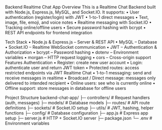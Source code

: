 Backend Realtime Chat App
Overview
This is a Realtime Chat Backend built with Node.js, Express.js, MySQL, and Socket.IO. It supports:
•	User authentication (register/login) with JWT
•	1-to-1 direct messages
•	Text, image, file, emoji, and voice notes
•	Realtime messaging with Socket.IO
•	Tracking online/offline users
•	Secure password hashing with bcrypt
•	REST API endpoints for frontend integration

Tech Stack
•	Node.js & Express.js – Server & REST API
•	MySQL – Database
•	Socket.IO – Realtime WebSocket communication
•	JWT – Authentication & Authorization
•	bcrypt – Password hashing
•	dotenv – Environment variables
•	morgan – HTTP request logging
•	cors – Cross-origin support
Features
Authentication
•	Register: create new user account
•	Login: authenticate user and return JWT token
•	Protected routes: access restricted endpoints via JWT
Realtime Chat
•	1-to-1 messaging: send and receive messages in realtime
•	Broadcast / Direct message: messages only delivered to intended recipient
•	Online users: see who is currently online
•	Offline support: store messages in database for offline users

Project Structure
backend-chat-app/
├─ controllers/       # Request handlers (auth, messages)
├─ models/            # Database models
├─ routes/            # API route definitions
├─ sockets/           # Socket.IO setup
├─ utils/             # JWT, hashing, helper functions
├─ config/            # Database configuration
├─ app.js             # Express app setup
├─ server.js          # HTTP + Socket.IO server
├─ package.json
└─ .env               # Environment variables
